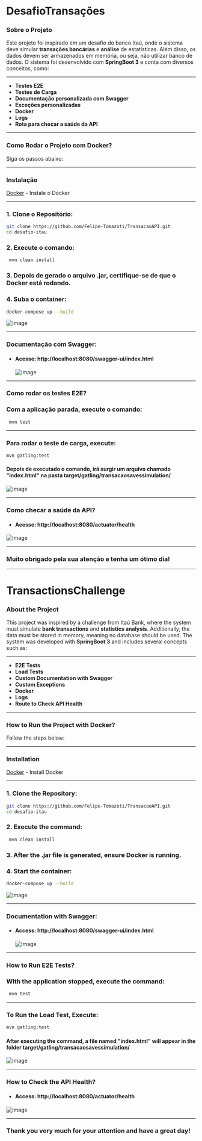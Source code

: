 # DesafioTransações

### Sobre o Projeto
Este projeto foi inspirado em um desafio do banco Itaú, onde o sistema deve simular **transações bancárias** e **análise** de estatísticas. Além disso, os dados devem ser armazenados em memória, ou seja, não utilizar banco de dados. O sistema foi desenvolvido com **SpringBoot 3** e conta com diversos conceitos, como:

---

- **Testes E2E**
- **Testes de Carga**
- **Documentação personalizada com Swagger**
- **Exceções personalizadas**
- **Docker**
- **Logs**
- **Rota para checar a saúde da API**

---

### Como Rodar o Projeto com Docker?
Siga os passos abaixo:

---

### Instalação
<a href="https://www.docker.com/">Docker</a> - Instale o Docker

---

### 1. Clone o Repositório:
   ```bash
   git clone https://github.com/Felipe-Tomazoti/TransacaoAPI.git
   cd desafio-itau
  ```
### 2. Execute o comando:
  ```bash
   mvn clean install
  ```
### 3. Depois de gerado o arquivo .jar, certifique-se de que o Docker está rodando.
### 4. **Suba o container:**
   ```bash
   docker-compose up --build
  ```
![image](https://github.com/Felipe-Tomazoti/TransacaoAPI/blob/main/src/main/java/br/com/FelipeTomazoti/desafioItau/img/imgDocker.jpg)

---

### Documentação com Swagger:

- #### Acesse: http://localhost:8080/swagger-ui/index.html
  ![image](https://github.com/Felipe-Tomazoti/TransacaoAPI/blob/main/src/main/java/br/com/FelipeTomazoti/desafioItau/img/imgSwagger.jpg)

---

### Como rodar os testes E2E?

### Com a aplicação parada, execute o comando:
  ```bash
   mvn test
  ```

---

### Para rodar o teste de carga, execute:
   ```bash
   mvn gatling:test
  ```
#### Depois de executado o comando, irá surgir um arquivo chamado "index.html" na pasta target/gatling/transacaosavessimulation/
![image](https://github.com/Felipe-Tomazoti/TransacaoAPI/blob/main/src/main/java/br/com/FelipeTomazoti/desafioItau/img/imgGatling.jpg)

---

### Como checar a saúde da API?
- #### Acesse: http://localhost:8080/actuator/health
![image](https://github.com/Felipe-Tomazoti/TransacaoAPI/blob/main/src/main/java/br/com/FelipeTomazoti/desafioItau/img/imgHealth.jpg)

---

### Muito obrigado pela sua atenção e tenha um ótimo dia!

---

# TransactionsChallenge

### About the Project
This project was inspired by a challenge from Itaú Bank, where the system must simulate **bank transactions** and **statistics analysis**. Additionally, the data must be stored in memory, meaning no database should be used. The system was developed with **SpringBoot 3** and includes several concepts such as:

---

- **E2E Tests**
- **Load Tests**
- **Custom Documentation with Swagger**
- **Custom Exceptions**
- **Docker**
- **Logs**
- **Route to Check API Health**

---

### How to Run the Project with Docker?
Follow the steps below:

---

### Installation
<a href="https://www.docker.com/">Docker</a> - Install Docker

---

### 1. Clone the Repository:
   ```bash
   git clone https://github.com/Felipe-Tomazoti/TransacaoAPI.git
   cd desafio-itau
  ```
### 2. Execute the command:
  ```bash
   mvn clean install
  ```
### 3. After the .jar file is generated, ensure Docker is running.
### 4. **Start the container:**
   ```bash
   docker-compose up --build
  ```
![image](https://github.com/Felipe-Tomazoti/TransacaoAPI/blob/main/src/main/java/br/com/FelipeTomazoti/desafioItau/img/imgDocker.jpg)

---

### Documentation with Swagger:

- #### Access: http://localhost:8080/swagger-ui/index.html
  ![image](https://github.com/Felipe-Tomazoti/TransacaoAPI/blob/main/src/main/java/br/com/FelipeTomazoti/desafioItau/img/imgSwagger.jpg)

---

### How to Run E2E Tests?

### With the application stopped, execute the command:
  ```bash
   mvn test
  ```

---

### To Run the Load Test, Execute:
   ```bash
   mvn gatling:test
  ```
#### After executing the command, a file named "index.html" will appear in the folder target/gatling/transacaosavessimulation/
![image](https://github.com/Felipe-Tomazoti/TransacaoAPI/blob/main/src/main/java/br/com/FelipeTomazoti/desafioItau/img/imgGatling.jpg)

---

### How to Check the API Health?
- #### Access: http://localhost:8080/actuator/health
![image](https://github.com/Felipe-Tomazoti/TransacaoAPI/blob/main/src/main/java/br/com/FelipeTomazoti/desafioItau/img/imgHealth.jpg)

---

### Thank you very much for your attention and have a great day!


